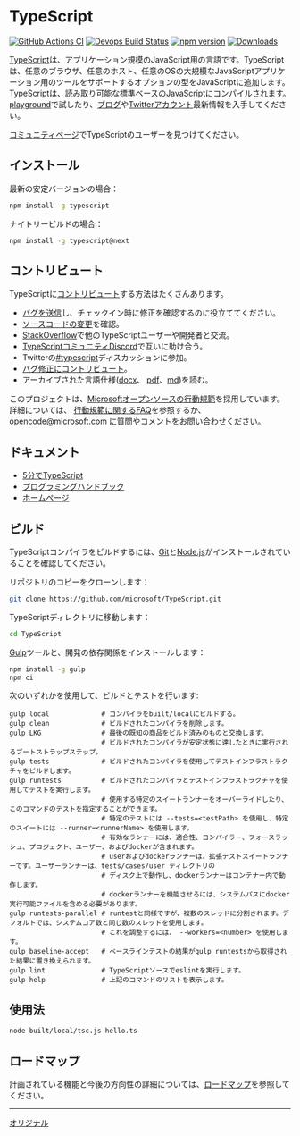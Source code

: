 
# TypeScript

[![GitHub Actions CI](https://github.com/microsoft/TypeScript/workflows/CI/badge.svg)](https://github.com/microsoft/TypeScript/actions?query=workflow%3ACI)
[![Devops Build Status](https://dev.azure.com/typescript/TypeScript/_apis/build/status/Typescript/node10)](https://dev.azure.com/typescript/TypeScript/_build?definitionId=7)
[![npm version](https://badge.fury.io/js/typescript.svg)](https://www.npmjs.com/package/typescript)
[![Downloads](https://img.shields.io/npm/dm/typescript.svg)](https://www.npmjs.com/package/typescript)

[TypeScript](https://www.typescriptlang.org/)は、アプリケーション規模のJavaScript用の言語です。TypeScriptは、任意のブラウザ、任意のホスト、任意のOSの大規模なJavaScriptアプリケーション用のツールをサポートするオプションの型をJavaScriptに追加します。TypeScriptは、読み取り可能な標準ベースのJavaScriptにコンパイルされます。[playground](https://www.typescriptlang.org/play/)で試したり、[ブログ](https://blogs.msdn.microsoft.com/typescript)や[Twitterアカウント](https://twitter.com/typescript)最新情報を入手してください。

[コミュニティページ](https://www.typescriptlang.org/community/)でTypeScriptのユーザーを見つけてください。

## インストール

最新の安定バージョンの場合：

```bash
npm install -g typescript
```

ナイトリービルドの場合：

```bash
npm install -g typescript@next
```

## コントリビュート

TypeScriptに[コントリビュート](https://github.com/microsoft/TypeScript/blob/master/CONTRIBUTING.md)する方法はたくさんあります。
* [バグを送信](https://github.com/microsoft/TypeScript/issues)し、チェックイン時に修正を確認するのに役立ててください。
* [ソースコードの変更](https://github.com/microsoft/TypeScript/pulls)を確認。
* [StackOverflow](https://stackoverflow.com/questions/tagged/typescript)で他のTypeScriptユーザーや開発者と交流。
* [TypeScriptコミュニティDiscord](https://discord.gg/typescript)で互いに助け合う。
* Twitterの[#typescript](https://twitter.com/search?q=%23TypeScript)ディスカッションに参加。
* [バグ修正にコントリビュート](https://github.com/microsoft/TypeScript/blob/master/CONTRIBUTING.md)。
* アーカイブされた言語仕様([docx](https://github.com/microsoft/TypeScript/blob/master/doc/TypeScript%20Language%20Specification%20-%20ARCHIVED.docx?raw=true)、
[pdf](https://github.com/microsoft/TypeScript/blob/master/doc/TypeScript%20Language%20Specification%20-%20ARCHIVED.pdf?raw=true)、[md](https://github.com/microsoft/TypeScript/blob/master/doc/spec-ARCHIVED.md))を読む。

このプロジェクトは、[Microsoftオープンソースの行動規範](https://opensource.microsoft.com/codeofconduct/)を採用しています。詳細については、
[行動規範に関するFAQ](https://opensource.microsoft.com/codeofconduct/faq/)を参照するか、[opencode@microsoft.com](mailto:opencode@microsoft.com)
に質問やコメントをお問い合わせください。

## ドキュメント

*  [5分でTypeScript](https://www.typescriptlang.org/docs/handbook/typescript-in-5-minutes.html)
*  [プログラミングハンドブック](https://www.typescriptlang.org/docs/handbook/intro.html)
*  [ホームページ](https://www.typescriptlang.org/)

## ビルド

TypeScriptコンパイラをビルドするには、[Git](https://git-scm.com/downloads)と[Node.js](https://nodejs.org/)がインストールされていることを確認してください。

リポジトリのコピーをクローンします：

```bash
git clone https://github.com/microsoft/TypeScript.git
```

TypeScriptディレクトリに移動します：

```bash
cd TypeScript
```

[Gulp](https://gulpjs.com/)ツールと、開発の依存関係をインストールします：

```bash
npm install -g gulp
npm ci
```

次のいずれかを使用して、ビルドとテストを行います:

```
gulp local             # コンパイラをbuilt/localにビルドする。
gulp clean             # ビルドされたコンパイラを削除します。
gulp LKG               # 最後の既知の商品をビルド済みのものと交換します。
                       # ビルドされたコンパイラが安定状態に達したときに実行されるブートストラップステップ。
gulp tests             # ビルドされたコンパイラを使用してテストインフラストラクチャをビルドします。
gulp runtests          # ビルドされたコンパイラとテストインフラストラクチャを使用してテストを実行します。
                       # 使用する特定のスイートランナーをオーバーライドしたり、このコマンドのテストを指定することができます。
                       # 特定のテストには --tests=<testPath> を使用し、特定のスイートには --runner=<runnerName> を使用します。
                       # 有効なランナーには、適合性、コンパイラー、フォースラッシュ、プロジェクト、ユーザー、およびdockerが含まれます。
                       # userおよびdockerランナーは、拡張テストスイートランナーです。ユーザーランナーは、tests/cases/user ディレクトリの
                       # ディスク上で動作し、dockerランナーはコンテナー内で動作します。
                       # dockerランナーを機能させるには、システムパスにdocker実行可能ファイルを含める必要があります。
gulp runtests-parallel # runtestと同様ですが、複数のスレッドに分割されます。デフォルトでは、システムコア数と同じ数のスレッドを使用します。
                       # これを調整するには、 --workers=<number> を使用します。
gulp baseline-accept   # ベースラインテストの結果がgulp runtestsから取得された結果に置き換えられます。
gulp lint              # TypeScriptソースでeslintを実行します。
gulp help              # 上記のコマンドのリストを表示します。
```


## 使用法

```bash
node built/local/tsc.js hello.ts
```


## ロードマップ

計画されている機能と今後の方向性の詳細については、[ロードマップ](https://github.com/microsoft/TypeScript/wiki/Roadmap)を参照してください。

---
[オリジナル](https://github.com/microsoft/TypeScript/blob/master/README.md)
